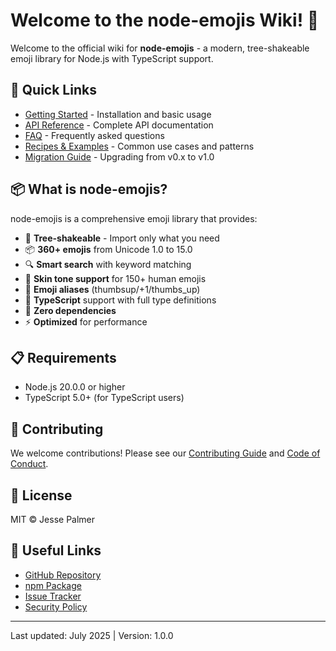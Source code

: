 # Welcome to the node-emojis Wiki! 🎉

Welcome to the official wiki for **node-emojis** - a modern, tree-shakeable emoji library for Node.js with TypeScript support.

## 🚀 Quick Links

- [Getting Started](./Getting-Started.md) - Installation and basic usage
- [API Reference](./API-Reference.md) - Complete API documentation
- [FAQ](./FAQ.md) - Frequently asked questions
- [Recipes & Examples](./Recipes-and-Examples.md) - Common use cases and patterns
- [Migration Guide](./Migration-Guide.md) - Upgrading from v0.x to v1.0

## 📦 What is node-emojis?

node-emojis is a comprehensive emoji library that provides:

- 🌳 **Tree-shakeable** - Import only what you need
- 📦 **360+ emojis** from Unicode 1.0 to 15.0
- 🔍 **Smart search** with keyword matching
- 🎨 **Skin tone support** for 150+ human emojis
- 🔄 **Emoji aliases** (thumbsup/+1/thumbs_up)
- 📝 **TypeScript** support with full type definitions
- 🚀 **Zero dependencies**
- ⚡ **Optimized** for performance

## 📋 Requirements

- Node.js 20.0.0 or higher
- TypeScript 5.0+ (for TypeScript users)

## 🤝 Contributing

We welcome contributions! Please see our [Contributing Guide](https://github.com/jesselpalmer/node-emojis/blob/main/CONTRIBUTING.md) and [Code of Conduct](https://github.com/jesselpalmer/node-emojis/blob/main/CODE_OF_CONDUCT.md).

## 📄 License

MIT © Jesse Palmer

## 🔗 Useful Links

- [GitHub Repository](https://github.com/jesselpalmer/node-emojis)
- [npm Package](https://www.npmjs.com/package/node-emojis)
- [Issue Tracker](https://github.com/jesselpalmer/node-emojis/issues)
- [Security Policy](https://github.com/jesselpalmer/node-emojis/blob/main/SECURITY.md)

---

Last updated: July 2025 | Version: 1.0.0

